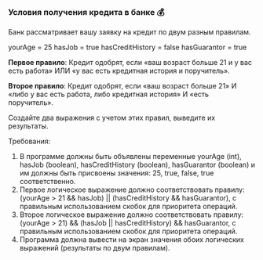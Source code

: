 
### Условия получения кредита в банке 💰

Банк рассматривает вашу заявку на кредит по двум разным правилам.

yourAge = 25
hasJob = true
hasCreditHistory = false
hasGuarantor = true

**Первое правило**: Кредит одобрят, если «ваш возраст больше 21 и у вас есть работа» ИЛИ «у вас есть кредитная история и поручитель».

**Второе правило**: Кредит одобрят, если «ваш возраст больше 21» И «либо у вас есть работа, либо кредитная история» И «есть поручитель».

Создайте два выражения с учетом этих правил, выведите их результаты.

Требования:
1. В программе должны быть объявлены переменные yourAge (int), hasJob (boolean), hasCreditHistory (boolean), hasGuarantor (boolean) и им должны быть присвоены значения: 25, true, false, true соответственно. 
2. Первое логическое выражение должно соответствовать правилу: (yourAge > 21 && hasJob) || (hasCreditHistory && hasGuarantor), с правильным использованием скобок для приоритета операций. 
3. Второе логическое выражение должно соответствовать правилу: (yourAge > 21) && (hasJob || hasCreditHistory) && hasGuarantor, с правильным использованием скобок для приоритета операций. 
4. Программа должна вывести на экран значения обоих логических выражений (результаты по двум правилам).